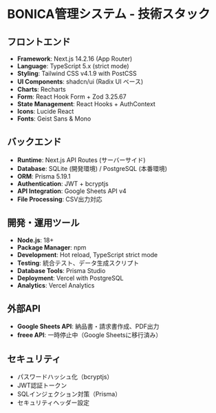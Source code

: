 # BONICA管理システム - 技術スタック

## フロントエンド
- **Framework**: Next.js 14.2.16 (App Router)
- **Language**: TypeScript 5.x (strict mode)
- **Styling**: Tailwind CSS v4.1.9 with PostCSS
- **UI Components**: shadcn/ui (Radix UI ベース)
- **Charts**: Recharts
- **Form**: React Hook Form + Zod 3.25.67
- **State Management**: React Hooks + AuthContext
- **Icons**: Lucide React
- **Fonts**: Geist Sans & Mono

## バックエンド
- **Runtime**: Next.js API Routes (サーバーサイド)
- **Database**: SQLite (開発環境) / PostgreSQL (本番環境)
- **ORM**: Prisma 5.19.1
- **Authentication**: JWT + bcryptjs
- **API Integration**: Google Sheets API v4
- **File Processing**: CSV出力対応

## 開発・運用ツール
- **Node.js**: 18+
- **Package Manager**: npm
- **Development**: Hot reload, TypeScript strict mode
- **Testing**: 統合テスト、データ生成スクリプト
- **Database Tools**: Prisma Studio
- **Deployment**: Vercel with PostgreSQL
- **Analytics**: Vercel Analytics

## 外部API
- **Google Sheets API**: 納品書・請求書作成、PDF出力
- **freee API**: 一時停止中（Google Sheetsに移行済み）

## セキュリティ
- パスワードハッシュ化（bcryptjs）
- JWT認証トークン
- SQLインジェクション対策（Prisma）
- セキュリティヘッダー設定